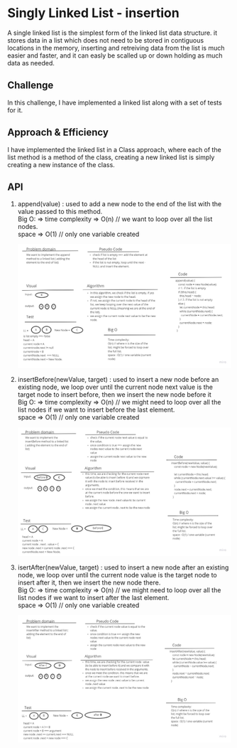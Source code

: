 # Singly Linked List - insertion

A single linked list is the simplest form of the linked list data structure. it stores data in a list which does not need to be stored in contiguous locations in the memory, inserting and retreiving data from the list is much easier and faster, and it can easly be scalled up or down holding as much data as needed.

## Challenge

In this challenge, I have implemented a linked list along with a set of tests for it.

## Approach & Efficiency

I have implemented the linked list in a Class approach, where each of the list method is a method of the class, creating a new linked list is simply creating a new instance of the class.

## API

1. append(value) : used to add a new node to the end of the list with the value passed to this method.
   <br>Big O: => time complexity => O(n) // we want to loop over all the list nodes.<br>
   space => O(1) // only one variable created

   ![append](../../assets/Append.jpg)

2. insertBefore(newValue, target) : used to insert a new node before an existing node, we loop over until the current node next value is the target node to insert before, then we insert the new node before it
   <br>Big O: => time complexity => O(n) // we might need to loop over all the list nodes if we want to insert before the last element.<br>
   space => O(1) // only one variable created

   ![append](../../assets/InsertBefore.jpg)

3. isertAfter(newValue, target) : used to insert a new node after an existing node, we loop over until the current node value is the target node to insert after it, then we insert the new node there.
   <br>Big O: => time complexity => O(n) // we might need to loop over all the list nodes if we want to insert after the last element.<br>
   space => O(1) // only one variable created

   ![append](../../assets/insertAfter.jpg)
